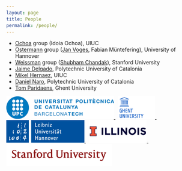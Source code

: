 ```yaml
---
layout: page
title: People
permalink: /people/
---
```

- [Ochoa](http://idoia.ece.illinois.edu/) group (Idoia Ochoa), UIUC
- [Ostermann](https://www.tnt.uni-hannover.de/staff/osterman/) group ([Jan Voges](https://www.tnt.uni-hannover.de/staff/voges/), Fabian Müntefering), University of Hannover
- [Weissman](https://web.stanford.edu/~tsachy/) group ([Shubham Chandak](https://schandak.people.stanford.edu/)), Stanford University
- [Jaime Delgado](https://imp.upc.edu/en/members/jaime-delgado), Polytechnic University of Catalonia
- [Mikel Hernaez](http://mikelhernaez.github.io/), UIUC
- [Daniel Naro](mailto:dnaro@ac.upc.edu), Polytechnic University of Catalonia
- [Tom Paridaens](https://biblio.ugent.be/person/802000039745), Ghent University

<a href="https://www.upc.edu/ca">
  <img src="/logos/upc_logomark.png" alt="Polytechnic University of Catalonia" height="60px">
</a>
&nbsp;
<a href="https://www.ugent.be/en">
  <img src="/logos/ughent.png" alt="Ghent University" height="60px">
</a>
&nbsp;
<a href="https://www.uni-hannover.de/en/">
  <img src="/logos/luh_logo.svg" alt="University of Hannover" height="60px">
</a>
&nbsp;
<a href="https://www.illinois.edu/">
  <img src="/logos/illinois.jpg" alt="University of Illinois Urbana-Champaign" height="60px">
</a>
&nbsp;
<a href="https://www.stanford.edu/">
  <img src="/logos/SUSig.png" alt="Stanford University" height="60px">
</a>
